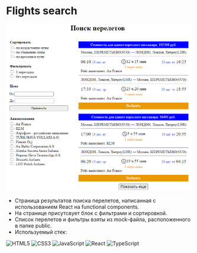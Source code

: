 # Flights search

![Avia search screenshot](img/screenshot.png)

* Страница результатов поиска перелетов, написанная с использованием React на functional components.
* На странице присутсвует блок с фильтрами и сортировкой.
* Список перелетов и фильтры взяты из mock-файла, расположенного в папке public.
* Используемый стек:

![HTML5](https://img.shields.io/badge/html5-%23E34F26.svg?style=for-the-badge&logo=html5&logoColor=white) ![CSS3](https://img.shields.io/badge/css3-%231572B6.svg?style=for-the-badge&logo=css3&logoColor=white) ![JavaScript](https://img.shields.io/badge/javascript-%23323330.svg?style=for-the-badge&logo=javascript&logoColor=%23F7DF1E) ![React](https://img.shields.io/badge/react-%2320232a.svg?style=for-the-badge&logo=react&logoColor=%2361DAFB) ![TypeScript](https://img.shields.io/badge/typescript-%23007ACC.svg?style=for-the-badge&logo=typescript&logoColor=white)
